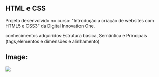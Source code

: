 ## HTML e CSS

Projeto desenvolvido no curso: "Introdução a criação de websites com HTML5 e CSS3" da Digital Innovation One. 


conhecimentos adquiridos:Estrutura básica, Semântica e Principais (tags,elementos e dimensões e alinhamento)


## Image: 



<img src="/bens/img/imagem.web.jpg"  />

